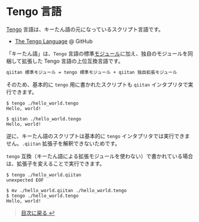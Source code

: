 # Tengo 言語

[Tengo](https://github.com/d5/tengo) 言語は、キーたん語の元になっているスクリプト言語です。

- [The Tengo Language](https://github.com/d5/tengo) @ GitHub

「キーたん語」は、`Tengo` 言語の標準[モジュール](#モジュール)に加え、独自のモジュールを同梱して拡張した Tengo 言語の上位互換言語です。

```bash
qiitan 標準モジュール = tengo 標準モジュール + qiitan 独自拡張モジュール
```

そのため、基本的に `tengo` 用に書かれたスクリプトも `qiitan` インタプリタで実行できます。

```shellsession
$ tengo ./hello_world.tengo
Hello, world!

$ qiitan ./hello_world.tengo
Hello, world!
```

逆に、キーたん語のスクリプトは基本的に `tengo` インタプリタでは実行できません。`.qiitan` 拡張子を解釈できないためです。

`tengo` 互換（キーたん語による拡張モジュールを使わない）で書かれている場合は、拡張子を変えることで実行できます。

```shellsession
$ tengo ./hello_world.qiitan
unexpected EOF

$ mv ./hello_world.qiitan ./hello_world.tengo
$ tengo ./hello_world.tengo
Hello, world!
```

> [目次に戻る ↩️](../)
